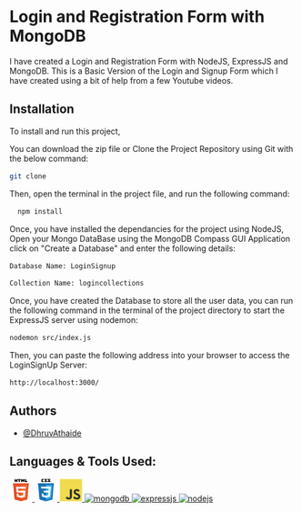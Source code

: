 
# Login and Registration Form with MongoDB

I have created a Login and Registration Form with NodeJS, ExpressJS and MongoDB. This is a Basic Version of the Login and Signup Form which I have created using a bit of help from a few Youtube videos.


## Installation

To install and run this project,

You can download the zip file or Clone the Project Repository using Git with the below command:
```bash
git clone 
```

Then, open the terminal in the project file, and run the following command:

```bash
  npm install
```

Once, you have installed the dependancies for the project using NodeJS, Open your Mongo DataBase using the MongoDB Compass GUI Application click on "Create a Database" and enter the following details:
```bash
Database Name: LoginSignup
```
```bash
Collection Name: logincollections
```

Once, you have created the Database to store all the user data, you can run the following command in the terminal of the project directory to start the ExpressJS server using nodemon:
```bash
nodemon src/index.js
```

Then, you can paste the following address into your browser to access the LoginSignUp Server:
```bash
http://localhost:3000/
```
## Authors

- [@DhruvAthaide](https://github.com/DhruvAthaide)


## Languages & Tools Used:
<p align="left"> 

<a href="https://www.w3.org/html/" target="_blank" rel="noreferrer"> <img src="https://raw.githubusercontent.com/devicons/devicon/master/icons/html5/html5-original-wordmark.svg" alt="html5" width="40" height="40"/> </a>
<a href="https://www.w3schools.com/css/" target="_blank" rel="noreferrer"> <img src="https://raw.githubusercontent.com/devicons/devicon/master/icons/css3/css3-original-wordmark.svg" alt="css3" width="40" height="40"/> </a>
<a href="https://developer.mozilla.org/en-US/docs/Web/JavaScript" target="_blank" rel="noreferrer"> <img src="https://raw.githubusercontent.com/devicons/devicon/master/icons/javascript/javascript-original.svg" alt="javascript" width="40" height="40"/> </a>
<a href="https://www.mongodb.com/" target="_blank" rel="noreferrer"> <img src="https://cdn.jsdelivr.net/gh/devicons/devicon/icons/mongodb/mongodb-original.svg" alt="mongodb" width="40" height="40"/> </a>
<a href="https://expressjs.com/" target="_blank" rel="noreferrer"> <img src="https://cdn.jsdelivr.net/gh/devicons/devicon/icons/express/express-original.svg" alt="expressjs" width="40" height="40"/> </a>
<a href="https://nodejs.org/" target="_blank" rel="noreferrer"> <img src="https://cdn.jsdelivr.net/gh/devicons/devicon/icons/nodejs/nodejs-original.svg" alt="nodejs" width="40" height="40"/> </a>

</p>